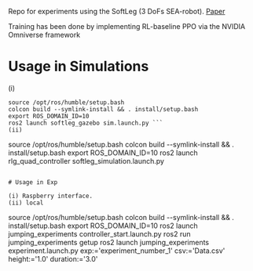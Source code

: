 Repo for experiments using the SoftLeg (3 DoFs SEA-robot). 
[Paper](https://ieeexplore.ieee.org/abstract/document/10529546)

Training has been done by implementing RL-baseline PPO via the NVIDIA Omniverse framework 


# Usage in Simulations
(i)
```
source /opt/ros/humble/setup.bash
colcon build --symlink-install && . install/setup.bash
export ROS_DOMAIN_ID=10
ros2 launch softleg_gazebo sim.launch.py ```
(ii)
```
source /opt/ros/humble/setup.bash
colcon build --symlink-install && . install/setup.bash
export ROS_DOMAIN_ID=10
ros2 launch rlg_quad_controller softleg_simulation.launch.py 
```

# Usage in Exp

(i) Raspberry interface.
(ii) local
```
source /opt/ros/humble/setup.bash
colcon build --symlink-install && . install/setup.bash
export ROS_DOMAIN_ID=10
ros2 launch jumping_experiments controller_start.launch.py
ros2 run jumping_experiments getup
ros2 launch jumping_experiments experiment.launch.py exp:='experiment_number_1' csv:='Data.csv' height:='1.0' duration:='3.0'
```
